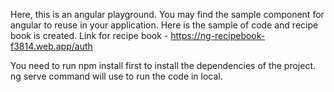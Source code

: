 Here, this is an angular playground. You may find the sample component for angular to reuse in your application. Here is the sample of code and recipe book is created. Link for recipe book - https://ng-recipebook-f3814.web.app/auth

You need to run npm install first to install the dependencies of the project. ng serve command will use to run the code in local.
